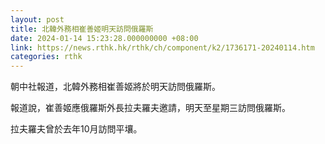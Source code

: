 ```yaml
---
layout: post
title: 北韓外務相崔善姬明天訪問俄羅斯
date: 2024-01-14 15:23:28.000000000 +08:00
link: https://news.rthk.hk/rthk/ch/component/k2/1736171-20240114.htm
categories: rthk
---
```


朝中社報道，北韓外務相崔善姬將於明天訪問俄羅斯。

報道說，崔善姬應俄羅斯外長拉夫羅夫邀請，明天至星期三訪問俄羅斯。

拉夫羅夫曾於去年10月訪問平壤。
